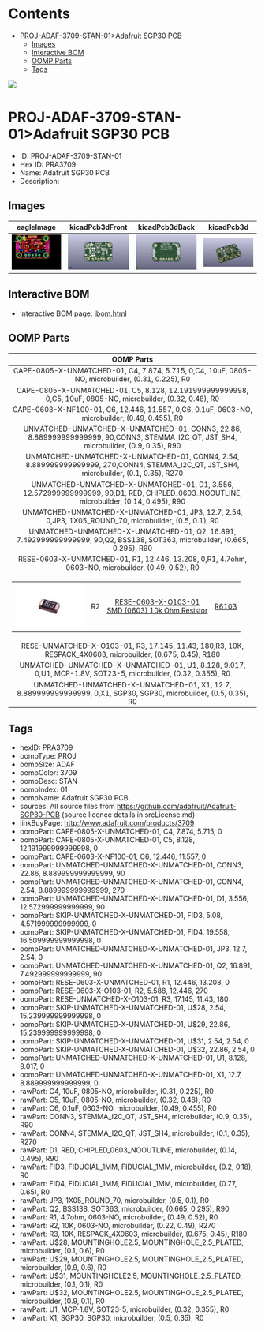 



Contents
========

* [PROJ-ADAF-3709-STAN-01>Adafruit SGP30 PCB](#proj-adaf-3709-stan-01adafruit-sgp30-pcb)
	* [Images](#images)
	* [Interactive BOM](#interactive-bom)
	* [OOMP Parts](#oomp-parts)
	* [Tags](#tags)
  
![][im]
# PROJ-ADAF-3709-STAN-01>Adafruit SGP30 PCB

- ID: PROJ-ADAF-3709-STAN-01
- Hex ID: PRA3709
- Name: Adafruit SGP30 PCB
- Description: 

## Images
  
  

|eagleImage|kicadPcb3dFront|kicadPcb3dBack|kicadPcb3d|
| :---: | :---: | :---: | :---: |
|[![eagleImage](eagleImage_140.png)](eagleImage_600.png)|[![kicadPcb3dFront](kicadPcb3dFront_140.png)](kicadPcb3dFront_600.png)|[![kicadPcb3dBack](kicadPcb3dBack_140.png)](kicadPcb3dBack_600.png)|[![kicadPcb3d](kicadPcb3d_140.png)](kicadPcb3d_600.png)|

## Interactive BOM

- Interactive BOM page: [ibom.html](kicad/bom/ibom.html)

## OOMP Parts
  

|OOMP Parts|
| :---: |
|CAPE-0805-X-UNMATCHED-01, C4, 7.874, 5.715, 0,C4, 10uF, 0805-NO, microbuilder, (0.31, 0.225), R0|
|CAPE-0805-X-UNMATCHED-01, C5, 8.128, 12.191999999999998, 0,C5, 10uF, 0805-NO, microbuilder, (0.32, 0.48), R0|
|CAPE-0603-X-NF100-01, C6, 12.446, 11.557, 0,C6, 0.1uF, 0603-NO, microbuilder, (0.49, 0.455), R0|
|UNMATCHED-UNMATCHED-X-UNMATCHED-01, CONN3, 22.86, 8.889999999999999, 90,CONN3, STEMMA_I2C_QT, JST_SH4, microbuilder, (0.9, 0.35), R90|
|UNMATCHED-UNMATCHED-X-UNMATCHED-01, CONN4, 2.54, 8.889999999999999, 270,CONN4, STEMMA_I2C_QT, JST_SH4, microbuilder, (0.1, 0.35), R270|
|UNMATCHED-UNMATCHED-X-UNMATCHED-01, D1, 3.556, 12.572999999999999, 90,D1, RED, CHIPLED_0603_NOOUTLINE, microbuilder, (0.14, 0.495), R90|
|UNMATCHED-UNMATCHED-X-UNMATCHED-01, JP3, 12.7, 2.54, 0,JP3, 1X05_ROUND_70, microbuilder, (0.5, 0.1), R0|
|UNMATCHED-UNMATCHED-X-UNMATCHED-01, Q2, 16.891, 7.492999999999999, 90,Q2, BSS138, SOT363, microbuilder, (0.665, 0.295), R90|
|RESE-0603-X-UNMATCHED-01, R1, 12.446, 13.208, 0,R1, 4.7ohm, 0603-NO, microbuilder, (0.49, 0.52), R0|
|<table><tr><td>![RESE-0603-X-O103-01](https://raw.githubusercontent.com/oomlout/oomlout_OOMP_parts/main/RESE-0603-X-O103-01/image_140.jpg)</td><td> R2</td><td>[RESE-0603-X-O103-01<br>SMD (0603) 10k Ohm Resistor](https://github.com/oomlout/oomlout_OOMP_parts/tree/main/RESE-0603-X-O103-01/)</td><td>[R6103](https://github.com/oomlout/oomlout_OOMP_parts/tree/main/RESE-0603-X-O103-01/)</td></tr></table>|
|RESE-UNMATCHED-X-O103-01, R3, 17.145, 11.43, 180,R3, 10K, RESPACK_4X0603, microbuilder, (0.675, 0.45), R180|
|UNMATCHED-UNMATCHED-X-UNMATCHED-01, U1, 8.128, 9.017, 0,U1, MCP-1.8V, SOT23-5, microbuilder, (0.32, 0.355), R0|
|UNMATCHED-UNMATCHED-X-UNMATCHED-01, X1, 12.7, 8.889999999999999, 0,X1, SGP30, SGP30, microbuilder, (0.5, 0.35), R0|

## Tags

- hexID: PRA3709
- oompType: PROJ
- oompSize: ADAF
- oompColor: 3709
- oompDesc: STAN
- oompIndex: 01
- oompName: Adafruit SGP30 PCB
- sources: All source files from https://github.com/adafruit/Adafruit-SGP30-PCB (source licence details in srcLicense.md)
- linkBuyPage: http://www.adafruit.com/products/3709
- oompPart: CAPE-0805-X-UNMATCHED-01, C4, 7.874, 5.715, 0
- oompPart: CAPE-0805-X-UNMATCHED-01, C5, 8.128, 12.191999999999998, 0
- oompPart: CAPE-0603-X-NF100-01, C6, 12.446, 11.557, 0
- oompPart: UNMATCHED-UNMATCHED-X-UNMATCHED-01, CONN3, 22.86, 8.889999999999999, 90
- oompPart: UNMATCHED-UNMATCHED-X-UNMATCHED-01, CONN4, 2.54, 8.889999999999999, 270
- oompPart: UNMATCHED-UNMATCHED-X-UNMATCHED-01, D1, 3.556, 12.572999999999999, 90
- oompPart: SKIP-UNMATCHED-X-UNMATCHED-01, FID3, 5.08, 4.571999999999999, 0
- oompPart: SKIP-UNMATCHED-X-UNMATCHED-01, FID4, 19.558, 16.509999999999998, 0
- oompPart: UNMATCHED-UNMATCHED-X-UNMATCHED-01, JP3, 12.7, 2.54, 0
- oompPart: UNMATCHED-UNMATCHED-X-UNMATCHED-01, Q2, 16.891, 7.492999999999999, 90
- oompPart: RESE-0603-X-UNMATCHED-01, R1, 12.446, 13.208, 0
- oompPart: RESE-0603-X-O103-01, R2, 5.588, 12.446, 270
- oompPart: RESE-UNMATCHED-X-O103-01, R3, 17.145, 11.43, 180
- oompPart: SKIP-UNMATCHED-X-UNMATCHED-01, U$28, 2.54, 15.239999999999998, 0
- oompPart: SKIP-UNMATCHED-X-UNMATCHED-01, U$29, 22.86, 15.239999999999998, 0
- oompPart: SKIP-UNMATCHED-X-UNMATCHED-01, U$31, 2.54, 2.54, 0
- oompPart: SKIP-UNMATCHED-X-UNMATCHED-01, U$32, 22.86, 2.54, 0
- oompPart: UNMATCHED-UNMATCHED-X-UNMATCHED-01, U1, 8.128, 9.017, 0
- oompPart: UNMATCHED-UNMATCHED-X-UNMATCHED-01, X1, 12.7, 8.889999999999999, 0
- rawPart: C4, 10uF, 0805-NO, microbuilder, (0.31, 0.225), R0
- rawPart: C5, 10uF, 0805-NO, microbuilder, (0.32, 0.48), R0
- rawPart: C6, 0.1uF, 0603-NO, microbuilder, (0.49, 0.455), R0
- rawPart: CONN3, STEMMA_I2C_QT, JST_SH4, microbuilder, (0.9, 0.35), R90
- rawPart: CONN4, STEMMA_I2C_QT, JST_SH4, microbuilder, (0.1, 0.35), R270
- rawPart: D1, RED, CHIPLED_0603_NOOUTLINE, microbuilder, (0.14, 0.495), R90
- rawPart: FID3, FIDUCIAL_1MM, FIDUCIAL_1MM, microbuilder, (0.2, 0.18), R0
- rawPart: FID4, FIDUCIAL_1MM, FIDUCIAL_1MM, microbuilder, (0.77, 0.65), R0
- rawPart: JP3, 1X05_ROUND_70, microbuilder, (0.5, 0.1), R0
- rawPart: Q2, BSS138, SOT363, microbuilder, (0.665, 0.295), R90
- rawPart: R1, 4.7ohm, 0603-NO, microbuilder, (0.49, 0.52), R0
- rawPart: R2, 10K, 0603-NO, microbuilder, (0.22, 0.49), R270
- rawPart: R3, 10K, RESPACK_4X0603, microbuilder, (0.675, 0.45), R180
- rawPart: U$28, MOUNTINGHOLE2.5, MOUNTINGHOLE_2.5_PLATED, microbuilder, (0.1, 0.6), R0
- rawPart: U$29, MOUNTINGHOLE2.5, MOUNTINGHOLE_2.5_PLATED, microbuilder, (0.9, 0.6), R0
- rawPart: U$31, MOUNTINGHOLE2.5, MOUNTINGHOLE_2.5_PLATED, microbuilder, (0.1, 0.1), R0
- rawPart: U$32, MOUNTINGHOLE2.5, MOUNTINGHOLE_2.5_PLATED, microbuilder, (0.9, 0.1), R0
- rawPart: U1, MCP-1.8V, SOT23-5, microbuilder, (0.32, 0.355), R0
- rawPart: X1, SGP30, SGP30, microbuilder, (0.5, 0.35), R0



[im]: kicadPcb3d_450.png
